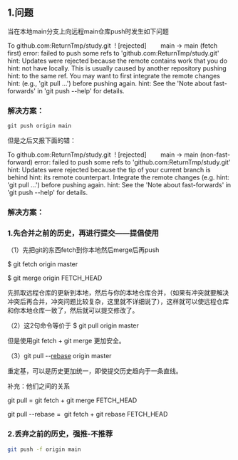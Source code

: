 ## 1.问题

当在本地main分支上向远程main仓库push时发生如下问题

To github.com:ReturnTmp/study.git
 ! [rejected]        main -> main (fetch first)
error: failed to push some refs to 'github.com:ReturnTmp/study.git'
hint: Updates were rejected because the remote contains work that you do
hint: not have locally. This is usually caused by another repository pushing
hint: to the same ref. You may want to first integrate the remote changes
hint: (e.g., 'git pull ...') before pushing again.
hint: See the 'Note about fast-forwards' in 'git push --help' for details.


### 解决方案：

```css
git push origin main
```

但是之后又报下面的错：

To github.com:ReturnTmp/study.git
 ! [rejected]        main -> main (non-fast-forward)
error: failed to push some refs to 'github.com:ReturnTmp/study.git'
hint: Updates were rejected because the tip of your current branch is behind
hint: its remote counterpart. Integrate the remote changes (e.g.
hint: 'git pull ...') before pushing again.
hint: See the 'Note about fast-forwards' in 'git push --help' for details.

### 解决方案：

### 1.先合并之前的历史，再进行提交——提倡使用

（1）先把git的东西fetch到你本地然后merge后再push

$ git fetch origin master

$ git merge origin FETCH_HEAD 

先抓取远程仓库的更新到本地，然后与你的本地仓库合并，（如果有冲突就要解决冲突后再合并，冲突问题比较复杂，这里就不详细说了），这样就可以使远程仓库和你本地仓库一致了，然后就可以提交修改了。

（2）这2句命令等价于
$ git pull origin master

但是使用git fetch + git merge 更加安全。

（3）git pull --[rebase](https://so.csdn.net/so/search?q=rebase&spm=1001.2101.3001.7020) origin master

重定基，可以是历史更加统一，即使提交历史趋向于一条直线。

补充：他们之间的关系

git pull = git fetch + git merge FETCH_HEAD 

git pull --rebase =  git fetch + git rebase FETCH_HEAD

### 2.丢弃之前的历史，强推-不推荐

```bash
git push -f origin main
```

